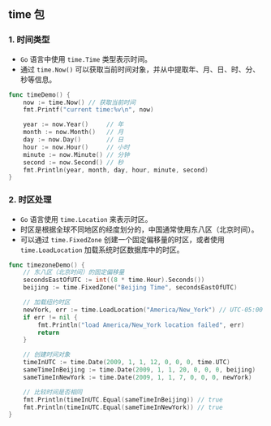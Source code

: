 ## time 包

### 1. 时间类型
- `Go` 语言中使用 `time.Time` 类型表示时间。
- 通过 `time.Now()` 可以获取当前时间对象，并从中提取年、月、日、时、分、秒等信息。
```go
func timeDemo() {
    now := time.Now() // 获取当前时间
    fmt.Printf("current time:%v\n", now)

    year := now.Year()     // 年
    month := now.Month()   // 月
    day := now.Day()       // 日
    hour := now.Hour()     // 小时
    minute := now.Minute() // 分钟
    second := now.Second() // 秒
    fmt.Println(year, month, day, hour, minute, second)
}
```

### 2. 时区处理
- `Go` 语言使用 `time.Location` 来表示时区。
- 时区是根据全球不同地区的经度划分的，中国通常使用东八区（北京时间）。
- 可以通过 `time.FixedZone` 创建一个固定偏移量的时区，或者使用 `time.LoadLocation` 加载系统时区数据库中的时区。
```go
func timezoneDemo() {
    // 东八区（北京时间）的固定偏移量
    secondsEastOfUTC := int((8 * time.Hour).Seconds())
    beijing := time.FixedZone("Beijing Time", secondsEastOfUTC)

    // 加载纽约时区
    newYork, err := time.LoadLocation("America/New_York") // UTC-05:00
    if err != nil {
        fmt.Println("load America/New_York location failed", err)
        return
    }

    // 创建时间对象
    timeInUTC := time.Date(2009, 1, 1, 12, 0, 0, 0, time.UTC)
    sameTimeInBeijing := time.Date(2009, 1, 1, 20, 0, 0, 0, beijing)
    sameTimeInNewYork := time.Date(2009, 1, 1, 7, 0, 0, 0, newYork)

    // 比较时间是否相同
    fmt.Println(timeInUTC.Equal(sameTimeInBeijing)) // true
    fmt.Println(timeInUTC.Equal(sameTimeInNewYork)) // true
}
```
